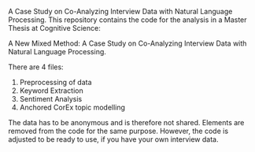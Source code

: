 A Case Study on Co-Analyzing Interview Data with Natural Language Processing.
This repository contains the code for the analysis in a Master Thesis at Cognitive Science: 

A New Mixed Method: A Case Study on Co-Analyzing Interview Data with Natural Language Processing.


There are 4 files:
1. Preprocessing of data
2. Keyword Extraction
3. Sentiment Analysis
4. Anchored CorEx topic modelling


The data has to be anonymous and is therefore not shared. Elements are removed from the code for the same purpose. 
However, the code is adjusted to be ready to use, if you have your own interview data. 
